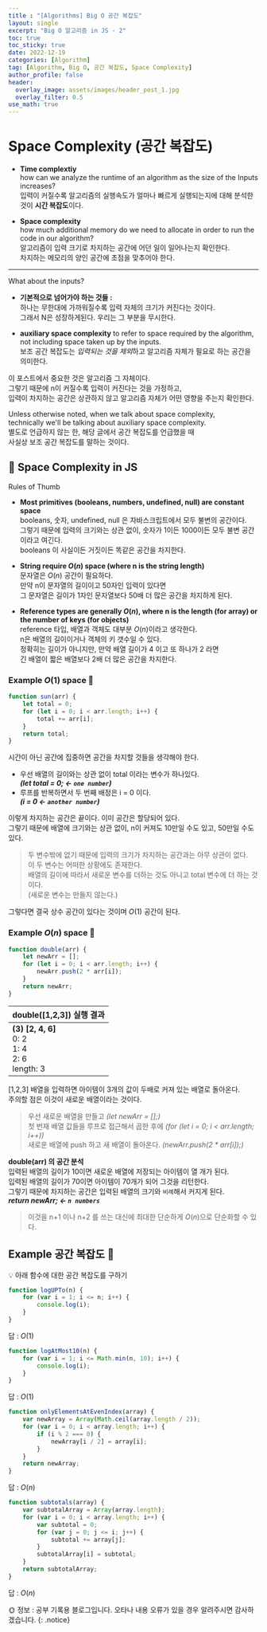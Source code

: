 ```yaml
---
title : "[Algorithms] Big O 공간 복잡도"
layout: single
excerpt: "Big O 알고리즘 in JS - 2"
toc: true
toc_sticky: true
date: 2022-12-19
categories: [Algorithm]
tag: [Algorithm, Big O, 공간 복잡도, Space Complexity]
author_profile: false
header:
  overlay_image: assets/images/header_post_1.jpg
  overlay_filter: 0.5 
use_math: true
---  
```


# Space Complexity (공간 복잡도)  
- **Time complextiy**   
how can we analyze the runtime of an algorithm as the size of the Inputs increases?  
입력이 커질수록 알고리즘의 실행속도가 얼마나 빠르게 실행되는지에 대해 분석한 것이 **시간 복잡도**이다.  

- **Space complexity**  
how much additional memory do we need to allocate in order to run the code in our algorithm?  
알고리즘이 입력 크기로 차지하는 공간에 어던 일이 일어나는지 확인한다.  
차지하는 메모리의 양인 공간에 초점을 맞추어야 한다.  

---

What about the inputs?  

- **기본적으로 넘어가야 하는 것들 :**  
하나는 무한대에 가까워질수록 입력 자체의 크기가 커진다는 것이다.  
그래서 N은 성장하게된다. 우리는 그 부분을 무시한다.  

- **auxiliary space complexity** to refer to space required by the algorithm,   
not including space taken up by the inputs.  
보조 공간 복잡도는 *입력되는 것을 제외*하고 알고리즘 자체가 필요로 하는 공간을 의미한다.  

이 포스트에서 중요한 것은 알고리즘 그 자체이다.  
그렇기 때문에 n이 커질수록 입력이 커진다는 것을 가정하고,  
입력이 차지하는 공간은 상관하지 않고 알고리즘 자체가 어떤 영향을 주는지 확인한다.  

Unless otherwise noted, when we talk about space complexity,  
technically we'll be talking about auxiliary space complexity.  
별도로 언급하지 않는 한, 해당 글에서 공간 복잡도를 언급했을 때  
사실상 보조 공간 복잡도를 말하는 것이다.  

## 📁 Space Complexity in JS 
Rules of Thumb  
- **Most primitives (booleans, numbers, undefined, null) are constant space**  
booleans, 숫자, undefined, null 은 자바스크립트에서 모두 불변의 공간이다.  
그렇기 때문에 입력의 크기와는 상관 없이, 숫자가 1이든 1000이든 모두 불변 공간이라고 여긴다.  
booleans 이 사실이든 거짓이든 똑같은 공간을 차지한다.  

- **String require $O(n)$ space (where n is the string length)**  
문자열은 $O(n)$ 공간이 필요하다.  
만약 n이 문자열의 길이이고 50자인 입력이 있다면  
그 문자열은 길이가 1자인 문자열보다 50배 더 많은 공간을 차지하게 된다.  

- **Reference types are generally $O(n)$, where n is the length (for array) or the number of keys (for objects)**  
reference 타입, 배열과 객체도 대부분 $O(n)$이라고 생각한다.  
n은 배열의 길이이거나 객체의 키 갯수일 수 있다.  
정확히는 길이가 아니지만, 만약 배열 길이가 4 이고 또 하나가 2 라면  
긴 배열이 짧은 배열보다 2배 더 많은 공간을 차지한다.  

### Example $O(1)$ space 📝  
```javascript
function sun(arr) {
    let total = 0;
    for (let i = 0; i < arr.length; i++) {
        total += arr[i];
    }
    return total;
}
```
시간이 아닌 공간에 집중하면 공간을 차지할 것들을 생각해야 한다.  

- 우선 배열의 길이와는 상관 없이 total 이라는 변수가 하나있다.  
***(let total = 0; ← `one number`)***  
- 루프를 반복하면서 두 번째 배정은 i = 0 이다.   
***(i = 0 ← `another number`)***  

이렇게 차지하는 공간은 끝이다. 이미 공간은 할당되어 있다.  
그렇기 때문에 배열에 크기와는 상관 없이, n이 커져도 10만일 수도 있고, 50만일 수도 있다.  

> 두 변수밖에 없기 때문에 입력의 크기가 차지하는 공간과는 아무 상관이 없다.  
이 두 변수는 어떠한 상황에도 존재한다.  
배열의 길이에 따라서 새로운 변수를 더하는 것도 아니고 total 변수에 더 하는 것이다.  
(새로운 변수는 만들지 않는다.)

그렇다면 결국 상수 공간이 있다는 것이며 $O(1)$ 공간이 된다.  

### Example $O(n)$ space 📝
```javascript
function double(arr) {
    let newArr = [];
    for (let i = 0; i < arr.length; i++) {
        newArr.push(2 * arr[i]);
    }
    return newArr;
}
```

|double([1,2,3]) 실행 결과|
|:---|
|**(3) [2, 4, 6]** <br> 0: 2 <br> 1: 4 <br> 2: 6 <br> length: 3|

[1,2,3] 배열을 입력하면 아이템이 3개의 값이 두배로 커져 있는 배열로 돌아온다.  
주의할 점은 이것이 새로운 배열이라는 것이다.  

> 우선 새로운 배열을 만들고 *(let newArr = [];)*  
첫 번재 배열 값들을 루프로 접근해서 곱한 후에 *(for (let i = 0; i < arr.length; i++))*  
새로운 배열에 push 하고 새 배열이 돌아온다. *(newArr.push(2 * arr[i]);)*   

**double(arr) 의 공간 분석**   
입력된 배열의 길이가 10이면 새로운 배열에 저장되는 아이템이 열 개가 된다.  
입력된 배열의 길이가 70이면 아이템이 70개가 되어 그것을 리턴한다.  
그렇기 때문에 차지하는 공간은 입력된 배열의 크기와 `비례`해서 커지게 된다.  
***return newArr; ← `n numbers`***  

> 이것을 n+1 이나 n+2 를 쓰는 대신에 최대한 단순하게 $O(n)$으로 단순화할 수 있다.  

## Example 공간 복잡도 📝  
💡 아래 함수에 대한 공간 복잡도를 구하기
```javascript
function logUPTo(n) {
    for (var i = 1; i <= n; i++) {
        console.log(i);
    }
}
```
답 : $O(1)$  

```javascript
function logAtMost10(n) {
    for (var i = 1; i <= Math.min(n, 10); i++) {
        console.log(i);
    }
}
```
답 : $O(1)$  

```javascript
function onlyElementsAtEvenIndex(array) {
    var newArray = Array(Math.ceil(array.length / 2));
    for (var i = 0; i < array.length; i++) {
        if (i % 2 === 0) {
            newArray[i / 2] = array[i];
        }
    }
    return newArray;
}
```
답 : $O(n)$  

```javascript
function subtotals(array) {
    var subtotalArray = Array(array.length);
    for (var i = 0; i < array.length; i++) {
        var subtotal = 0;
        for (var j = 0; j <= i; j++) {
            subtotal += array[j];
        }
        subtotalArray[i] = subtotal;
    }
    return subtotalArray;
}
```
답 : $O(n)$


🌞 정보 : 공부 기록용 블로그입니다. 오타나 내용 오류가 있을 경우 알려주시면 감사하겠습니다.
{: .notice}
